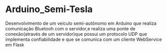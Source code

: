 # Arduino_Semi-Tesla
Desenvolvimento de um veículo semi-autônomo em Arduino que realiza comunicação Bluetooh com o servidor,e realiza uma ponte de conexão(através de um servidor)que possui um protocolo UDP que implementa confiabilidade e que se comunica com um cliente WebService em Flask
